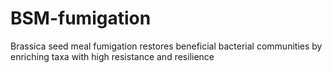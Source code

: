 # BSM-fumigation
Brassica seed meal fumigation restores beneficial bacterial communities by enriching taxa with high resistance and resilience
